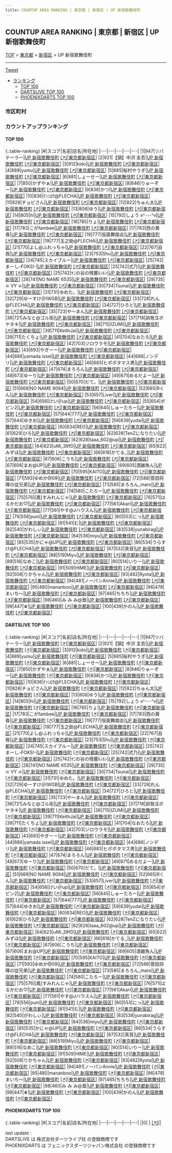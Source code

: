 ```yaml
---
title: COUNTUP AREA RANKING | 東京都 | 新宿区 | UP 新宿歌舞伎町
---
```

## COUNTUP AREA RANKING | 東京都 | 新宿区 | UP 新宿歌舞伎町

[TOP](/darts/rank/) > [東京都](/darts/rank/東京都/) > [新宿区](/darts/rank/東京都/新宿区/) > UP 新宿歌舞伎町

___

<a href="https://twitter.com/share?ref_src=twsrc%5Etfw" data-text="COUNTUP AREA RANKING | 東京都新宿区UP 新宿歌舞伎町" class="twitter-share-button" data-hashtags="DARTSLIVE,PHOENIXDARTS,darts,ダーツ" data-show-count="false">Tweet</a>

* [ランキング](#カウントアップランキング)
    * [TOP 100](#top-100)
    * [DARTSLIVE TOP 100](#dartslive-top-100)
    * [PHOENIXDARTS TOP 100](#phoenixdarts-top-100)

### 市区町村

<ul>

</ul>

### カウントアップランキング

#### TOP 100



{:.table-ranking}
|#|スコア|名前|店名|所在地|
|---|---|---|---|---|
|1|947|<span class="rank-name-dl">ツバテーラー</span>|<a href="/darts/rank/shops/7c4a592d51d6ca2df454cb89828a1cfe.html">UP 新宿歌舞伎町</a> <a href="https://search.dartslive.com/jp/shop/7c4a592d51d6ca2df454cb89828a1cfe">[↗]</a>|<a href="/darts/rank/東京都/新宿区">東京都新宿区</a>|
|2|921|<span class="rank-name-dl">【頷】中沢 圭吾</span>|<a href="/darts/rank/shops/7c4a592d51d6ca2df454cb89828a1cfe.html">UP 新宿歌舞伎町</a> <a href="https://search.dartslive.com/jp/shop/7c4a592d51d6ca2df454cb89828a1cfe">[↗]</a>|<a href="/darts/rank/東京都/新宿区">東京都新宿区</a>|
|3|912|<span class="rank-name-dl">kido</span>|<a href="/darts/rank/shops/7c4a592d51d6ca2df454cb89828a1cfe.html">UP 新宿歌舞伎町</a> <a href="https://search.dartslive.com/jp/shop/7c4a592d51d6ca2df454cb89828a1cfe">[↗]</a>|<a href="/darts/rank/東京都/新宿区">東京都新宿区</a>|
|4|889|<span class="rank-name-dl">yumu</span>|<a href="/darts/rank/shops/7c4a592d51d6ca2df454cb89828a1cfe.html">UP 新宿歌舞伎町</a> <a href="https://search.dartslive.com/jp/shop/7c4a592d51d6ca2df454cb89828a1cfe">[↗]</a>|<a href="/darts/rank/東京都/新宿区">東京都新宿区</a>|
|5|885|<span class="rank-name-dl">桜村やうぎ</span>|<a href="/darts/rank/shops/7c4a592d51d6ca2df454cb89828a1cfe.html">UP 新宿歌舞伎町</a> <a href="https://search.dartslive.com/jp/shop/7c4a592d51d6ca2df454cb89828a1cfe">[↗]</a>|<a href="/darts/rank/東京都/新宿区">東京都新宿区</a>|
|6|881|<span class="rank-name-dl">しょーせー</span>|<a href="/darts/rank/shops/7c4a592d51d6ca2df454cb89828a1cfe.html">UP 新宿歌舞伎町</a> <a href="https://search.dartslive.com/jp/shop/7c4a592d51d6ca2df454cb89828a1cfe">[↗]</a>|<a href="/darts/rank/東京都/新宿区">東京都新宿区</a>|
|7|850|<span class="rank-name-dl">かずやぁ</span>|<a href="/darts/rank/shops/7c4a592d51d6ca2df454cb89828a1cfe.html">UP 新宿歌舞伎町</a> <a href="https://search.dartslive.com/jp/shop/7c4a592d51d6ca2df454cb89828a1cfe">[↗]</a>|<a href="/darts/rank/東京都/新宿区">東京都新宿区</a>|
|8|846|<span class="rank-name-dl">りゅーぞー</span>|<a href="/darts/rank/shops/7c4a592d51d6ca2df454cb89828a1cfe.html">UP 新宿歌舞伎町</a> <a href="https://search.dartslive.com/jp/shop/7c4a592d51d6ca2df454cb89828a1cfe">[↗]</a>|<a href="/darts/rank/東京都/新宿区">東京都新宿区</a>|
|9|838|<span class="rank-name-dl">かつ</span>|<a href="/darts/rank/shops/7c4a592d51d6ca2df454cb89828a1cfe.html">UP 新宿歌舞伎町</a> <a href="https://search.dartslive.com/jp/shop/7c4a592d51d6ca2df454cb89828a1cfe">[↗]</a>|<a href="/darts/rank/東京都/新宿区">東京都新宿区</a>|
|10|836|<span class="rank-name-dl">ｹﾝｼﾛｳ@FLECHA</span>|<a href="/darts/rank/shops/7c4a592d51d6ca2df454cb89828a1cfe.html">UP 新宿歌舞伎町</a> <a href="https://search.dartslive.com/jp/shop/7c4a592d51d6ca2df454cb89828a1cfe">[↗]</a>|<a href="/darts/rank/東京都/新宿区">東京都新宿区</a>|
|11|828|<span class="rank-name-dl">チョビさん</span>|<a href="/darts/rank/shops/7c4a592d51d6ca2df454cb89828a1cfe.html">UP 新宿歌舞伎町</a> <a href="https://search.dartslive.com/jp/shop/7c4a592d51d6ca2df454cb89828a1cfe">[↗]</a>|<a href="/darts/rank/東京都/新宿区">東京都新宿区</a>|
|12|822|<span class="rank-name-dl">ちゅん太</span>|<a href="/darts/rank/shops/7c4a592d51d6ca2df454cb89828a1cfe.html">UP 新宿歌舞伎町</a> <a href="https://search.dartslive.com/jp/shop/7c4a592d51d6ca2df454cb89828a1cfe">[↗]</a>|<a href="/darts/rank/東京都/新宿区">東京都新宿区</a>|
|13|806|<span class="rank-name-dl">ゆう</span>|<a href="/darts/rank/shops/7c4a592d51d6ca2df454cb89828a1cfe.html">UP 新宿歌舞伎町</a> <a href="https://search.dartslive.com/jp/shop/7c4a592d51d6ca2df454cb89828a1cfe">[↗]</a>|<a href="/darts/rank/東京都/新宿区">東京都新宿区</a>|
|14|805|<span class="rank-name-dl">hi</span>|<a href="/darts/rank/shops/7c4a592d51d6ca2df454cb89828a1cfe.html">UP 新宿歌舞伎町</a> <a href="https://search.dartslive.com/jp/shop/7c4a592d51d6ca2df454cb89828a1cfe">[↗]</a>|<a href="/darts/rank/東京都/新宿区">東京都新宿区</a>|
|15|792|<span class="rank-name-dl">しょう ฅ^･-･^ฅ</span>|<a href="/darts/rank/shops/7c4a592d51d6ca2df454cb89828a1cfe.html">UP 新宿歌舞伎町</a> <a href="https://search.dartslive.com/jp/shop/7c4a592d51d6ca2df454cb89828a1cfe">[↗]</a>|<a href="/darts/rank/東京都/新宿区">東京都新宿区</a>|
|16|785|<span class="rank-name-dl">りょ</span>|<a href="/darts/rank/shops/7c4a592d51d6ca2df454cb89828a1cfe.html">UP 新宿歌舞伎町</a> <a href="https://search.dartslive.com/jp/shop/7c4a592d51d6ca2df454cb89828a1cfe">[↗]</a>|<a href="/darts/rank/東京都/新宿区">東京都新宿区</a>|
|17|783|<span class="rank-name-dl">こがfambee</span>|<a href="/darts/rank/shops/7c4a592d51d6ca2df454cb89828a1cfe.html">UP 新宿歌舞伎町</a> <a href="https://search.dartslive.com/jp/shop/7c4a592d51d6ca2df454cb89828a1cfe">[↗]</a>|<a href="/darts/rank/東京都/新宿区">東京都新宿区</a>|
|17|783|<span class="rank-name-dl">西の黄昏</span>|<a href="/darts/rank/shops/7c4a592d51d6ca2df454cb89828a1cfe.html">UP 新宿歌舞伎町</a> <a href="https://search.dartslive.com/jp/shop/7c4a592d51d6ca2df454cb89828a1cfe">[↗]</a>|<a href="/darts/rank/東京都/新宿区">東京都新宿区</a>|
|19|777|<span class="rank-name-dl">仮面舞踏会</span>|<a href="/darts/rank/shops/7c4a592d51d6ca2df454cb89828a1cfe.html">UP 新宿歌舞伎町</a> <a href="https://search.dartslive.com/jp/shop/7c4a592d51d6ca2df454cb89828a1cfe">[↗]</a>|<a href="/darts/rank/東京都/新宿区">東京都新宿区</a>|
|19|777|<span class="rank-name-dl">玉之助@FLECHA</span>|<a href="/darts/rank/shops/7c4a592d51d6ca2df454cb89828a1cfe.html">UP 新宿歌舞伎町</a> <a href="https://search.dartslive.com/jp/shop/7c4a592d51d6ca2df454cb89828a1cfe">[↗]</a>|<a href="/darts/rank/東京都/新宿区">東京都新宿区</a>|
|21|770|<span class="rank-name-dl">よし@ふれっちゃ</span>|<a href="/darts/rank/shops/7c4a592d51d6ca2df454cb89828a1cfe.html">UP 新宿歌舞伎町</a> <a href="https://search.dartslive.com/jp/shop/7c4a592d51d6ca2df454cb89828a1cfe">[↗]</a>|<a href="/darts/rank/東京都/新宿区">東京都新宿区</a>|
|22|767|<span class="rank-name-dl">自我</span>|<a href="/darts/rank/shops/7c4a592d51d6ca2df454cb89828a1cfe.html">UP 新宿歌舞伎町</a> <a href="https://search.dartslive.com/jp/shop/7c4a592d51d6ca2df454cb89828a1cfe">[↗]</a>|<a href="/darts/rank/東京都/新宿区">東京都新宿区</a>|
|23|753|<span class="rank-name-dl">Shu</span>|<a href="/darts/rank/shops/7c4a592d51d6ca2df454cb89828a1cfe.html">UP 新宿歌舞伎町</a> <a href="https://search.dartslive.com/jp/shop/7c4a592d51d6ca2df454cb89828a1cfe">[↗]</a>|<a href="/darts/rank/東京都/新宿区">東京都新宿区</a>|
|24|745|<span class="rank-name-dl">スカイブルー</span>|<a href="/darts/rank/shops/7c4a592d51d6ca2df454cb89828a1cfe.html">UP 新宿歌舞伎町</a> <a href="https://search.dartslive.com/jp/shop/7c4a592d51d6ca2df454cb89828a1cfe">[↗]</a>|<a href="/darts/rank/東京都/新宿区">東京都新宿区</a>|
|25|742|<span class="rank-name-dl">まーし-FOKS!-</span>|<a href="/darts/rank/shops/7c4a592d51d6ca2df454cb89828a1cfe.html">UP 新宿歌舞伎町</a> <a href="https://search.dartslive.com/jp/shop/7c4a592d51d6ca2df454cb89828a1cfe">[↗]</a>|<a href="/darts/rank/東京都/新宿区">東京都新宿区</a>|
|25|742|<span class="rank-name-dl">式乃</span>|<a href="/darts/rank/shops/7c4a592d51d6ca2df454cb89828a1cfe.html">UP 新宿歌舞伎町</a> <a href="https://search.dartslive.com/jp/shop/7c4a592d51d6ca2df454cb89828a1cfe">[↗]</a>|<a href="/darts/rank/東京都/新宿区">東京都新宿区</a>|
|25|742|<span class="rank-name-dl">ﾔﾆの谷の残響ﾙﾝﾙﾝ</span>|<a href="/darts/rank/shops/7c4a592d51d6ca2df454cb89828a1cfe.html">UP 新宿歌舞伎町</a> <a href="https://search.dartslive.com/jp/shop/7c4a592d51d6ca2df454cb89828a1cfe">[↗]</a>|<a href="/darts/rank/東京都/新宿区">東京都新宿区</a>|
|28|741|<span class="rank-name-dl">NO NAME 6535</span>|<a href="/darts/rank/shops/7c4a592d51d6ca2df454cb89828a1cfe.html">UP 新宿歌舞伎町</a> <a href="https://search.dartslive.com/jp/shop/7c4a592d51d6ca2df454cb89828a1cfe">[↗]</a>|<a href="/darts/rank/東京都/新宿区">東京都新宿区</a>|
|29|735|<span class="rank-name-dl">☠ VY ☠</span>|<a href="/darts/rank/shops/7c4a592d51d6ca2df454cb89828a1cfe.html">UP 新宿歌舞伎町</a> <a href="https://search.dartslive.com/jp/shop/7c4a592d51d6ca2df454cb89828a1cfe">[↗]</a>|<a href="/darts/rank/東京都/新宿区">東京都新宿区</a>|
|30|734|<span class="rank-name-dl">Tsunai</span>|<a href="/darts/rank/shops/7c4a592d51d6ca2df454cb89828a1cfe.html">UP 新宿歌舞伎町</a> <a href="https://search.dartslive.com/jp/shop/7c4a592d51d6ca2df454cb89828a1cfe">[↗]</a>|<a href="/darts/rank/東京都/新宿区">東京都新宿区</a>|
|31|731|<span class="rank-name-dl">ゆめた。</span>|<a href="/darts/rank/shops/7c4a592d51d6ca2df454cb89828a1cfe.html">UP 新宿歌舞伎町</a> <a href="https://search.dartslive.com/jp/shop/7c4a592d51d6ca2df454cb89828a1cfe">[↗]</a>|<a href="/darts/rank/東京都/新宿区">東京都新宿区</a>|
|32|729|<span class="rank-name-dl">ゆーすけ＠IWGB</span>|<a href="/darts/rank/shops/7c4a592d51d6ca2df454cb89828a1cfe.html">UP 新宿歌舞伎町</a> <a href="https://search.dartslive.com/jp/shop/7c4a592d51d6ca2df454cb89828a1cfe">[↗]</a>|<a href="/darts/rank/東京都/新宿区">東京都新宿区</a>|
|33|728|<span class="rank-name-dl">れん@FLECHA</span>|<a href="/darts/rank/shops/7c4a592d51d6ca2df454cb89828a1cfe.html">UP 新宿歌舞伎町</a> <a href="https://search.dartslive.com/jp/shop/7c4a592d51d6ca2df454cb89828a1cfe">[↗]</a>|<a href="/darts/rank/東京都/新宿区">東京都新宿区</a>|
|34|727|<span class="rank-name-dl">ひろと</span>|<a href="/darts/rank/shops/7c4a592d51d6ca2df454cb89828a1cfe.html">UP 新宿歌舞伎町</a> <a href="https://search.dartslive.com/jp/shop/7c4a592d51d6ca2df454cb89828a1cfe">[↗]</a>|<a href="/darts/rank/東京都/新宿区">東京都新宿区</a>|
|35|723|<span class="rank-name-dl">や～まん</span>|<a href="/darts/rank/shops/7c4a592d51d6ca2df454cb89828a1cfe.html">UP 新宿歌舞伎町</a> <a href="https://search.dartslive.com/jp/shop/7c4a592d51d6ca2df454cb89828a1cfe">[↗]</a>|<a href="/darts/rank/東京都/新宿区">東京都新宿区</a>|
|36|721|<span class="rank-name-dl">みなと@ゴル街</span>|<a href="/darts/rank/shops/7c4a592d51d6ca2df454cb89828a1cfe.html">UP 新宿歌舞伎町</a> <a href="https://search.dartslive.com/jp/shop/7c4a592d51d6ca2df454cb89828a1cfe">[↗]</a>|<a href="/darts/rank/東京都/新宿区">東京都新宿区</a>|
|37|718|<span class="rank-name-dl">誤発注ボヤネキ</span>|<a href="/darts/rank/shops/7c4a592d51d6ca2df454cb89828a1cfe.html">UP 新宿歌舞伎町</a> <a href="https://search.dartslive.com/jp/shop/7c4a592d51d6ca2df454cb89828a1cfe">[↗]</a>|<a href="/darts/rank/東京都/新宿区">東京都新宿区</a>|
|38|715|<span class="rank-name-dl">IZUMI</span>|<a href="/darts/rank/shops/7c4a592d51d6ca2df454cb89828a1cfe.html">UP 新宿歌舞伎町</a> <a href="https://search.dartslive.com/jp/shop/7c4a592d51d6ca2df454cb89828a1cfe">[↗]</a>|<a href="/darts/rank/東京都/新宿区">東京都新宿区</a>|
|39|711|<span class="rank-name-dl">KeithJai</span>|<a href="/darts/rank/shops/7c4a592d51d6ca2df454cb89828a1cfe.html">UP 新宿歌舞伎町</a> <a href="https://search.dartslive.com/jp/shop/7c4a592d51d6ca2df454cb89828a1cfe">[↗]</a>|<a href="/darts/rank/東京都/新宿区">東京都新宿区</a>|
|39|711|<span class="rank-name-dl">たくちょ</span>|<a href="/darts/rank/shops/7c4a592d51d6ca2df454cb89828a1cfe.html">UP 新宿歌舞伎町</a> <a href="https://search.dartslive.com/jp/shop/7c4a592d51d6ca2df454cb89828a1cfe">[↗]</a>|<a href="/darts/rank/東京都/新宿区">東京都新宿区</a>|
|41|704|<span class="rank-name-dl">なおたろ</span>|<a href="/darts/rank/shops/7c4a592d51d6ca2df454cb89828a1cfe.html">UP 新宿歌舞伎町</a> <a href="https://search.dartslive.com/jp/shop/7c4a592d51d6ca2df454cb89828a1cfe">[↗]</a>|<a href="/darts/rank/東京都/新宿区">東京都新宿区</a>|
|42|703|<span class="rank-name-dl">ジロウラモ</span>|<a href="/darts/rank/shops/7c4a592d51d6ca2df454cb89828a1cfe.html">UP 新宿歌舞伎町</a> <a href="https://search.dartslive.com/jp/shop/7c4a592d51d6ca2df454cb89828a1cfe">[↗]</a>|<a href="/darts/rank/東京都/新宿区">東京都新宿区</a>|
|43|693|<span class="rank-name-dl">やぎーー</span>|<a href="/darts/rank/shops/7c4a592d51d6ca2df454cb89828a1cfe.html">UP 新宿歌舞伎町</a> <a href="https://search.dartslive.com/jp/shop/7c4a592d51d6ca2df454cb89828a1cfe">[↗]</a>|<a href="/darts/rank/東京都/新宿区">東京都新宿区</a>|
|44|686|<span class="rank-name-dl">yamada issei</span>|<a href="/darts/rank/shops/7c4a592d51d6ca2df454cb89828a1cfe.html">UP 新宿歌舞伎町</a> <a href="https://search.dartslive.com/jp/shop/7c4a592d51d6ca2df454cb89828a1cfe">[↗]</a>|<a href="/darts/rank/東京都/新宿区">東京都新宿区</a>|
|44|686|<span class="rank-name-dl">ノンデリ</span>|<a href="/darts/rank/shops/7c4a592d51d6ca2df454cb89828a1cfe.html">UP 新宿歌舞伎町</a> <a href="https://search.dartslive.com/jp/shop/7c4a592d51d6ca2df454cb89828a1cfe">[↗]</a>|<a href="/darts/rank/東京都/新宿区">東京都新宿区</a>|
|46|683|<span class="rank-name-dl">ヒポポタマス男</span>|<a href="/darts/rank/shops/7c4a592d51d6ca2df454cb89828a1cfe.html">UP 新宿歌舞伎町</a> <a href="https://search.dartslive.com/jp/shop/7c4a592d51d6ca2df454cb89828a1cfe">[↗]</a>|<a href="/darts/rank/東京都/新宿区">東京都新宿区</a>|
|47|674|<span class="rank-name-dl">まろろん</span>|<a href="/darts/rank/shops/7c4a592d51d6ca2df454cb89828a1cfe.html">UP 新宿歌舞伎町</a> <a href="https://search.dartslive.com/jp/shop/7c4a592d51d6ca2df454cb89828a1cfe">[↗]</a>|<a href="/darts/rank/東京都/新宿区">東京都新宿区</a>|
|48|673|<span class="rank-name-dl">ゆーり</span>|<a href="/darts/rank/shops/7c4a592d51d6ca2df454cb89828a1cfe.html">UP 新宿歌舞伎町</a> <a href="https://search.dartslive.com/jp/shop/7c4a592d51d6ca2df454cb89828a1cfe">[↗]</a>|<a href="/darts/rank/東京都/新宿区">東京都新宿区</a>|
|49|671|<span class="rank-name-dl">めるだよー</span>|<a href="/darts/rank/shops/7c4a592d51d6ca2df454cb89828a1cfe.html">UP 新宿歌舞伎町</a> <a href="https://search.dartslive.com/jp/shop/7c4a592d51d6ca2df454cb89828a1cfe">[↗]</a>|<a href="/darts/rank/東京都/新宿区">東京都新宿区</a>|
|50|670|<span class="rank-name-dl">だて。</span>|<a href="/darts/rank/shops/7c4a592d51d6ca2df454cb89828a1cfe.html">UP 新宿歌舞伎町</a> <a href="https://search.dartslive.com/jp/shop/7c4a592d51d6ca2df454cb89828a1cfe">[↗]</a>|<a href="/darts/rank/東京都/新宿区">東京都新宿区</a>|
|51|669|<span class="rank-name-dl">NO NAME 9094</span>|<a href="/darts/rank/shops/7c4a592d51d6ca2df454cb89828a1cfe.html">UP 新宿歌舞伎町</a> <a href="https://search.dartslive.com/jp/shop/7c4a592d51d6ca2df454cb89828a1cfe">[↗]</a>|<a href="/darts/rank/東京都/新宿区">東京都新宿区</a>|
|52|665|<span class="rank-name-dl">Rくん</span>|<a href="/darts/rank/shops/7c4a592d51d6ca2df454cb89828a1cfe.html">UP 新宿歌舞伎町</a> <a href="https://search.dartslive.com/jp/shop/7c4a592d51d6ca2df454cb89828a1cfe">[↗]</a>|<a href="/darts/rank/東京都/新宿区">東京都新宿区</a>|
|53|657|<span class="rank-name-dl">Liver</span>|<a href="/darts/rank/shops/7c4a592d51d6ca2df454cb89828a1cfe.html">UP 新宿歌舞伎町</a> <a href="https://search.dartslive.com/jp/shop/7c4a592d51d6ca2df454cb89828a1cfe">[↗]</a>|<a href="/darts/rank/東京都/新宿区">東京都新宿区</a>|
|54|656|<span class="rank-name-dl">けい＠up</span>|<a href="/darts/rank/shops/7c4a592d51d6ca2df454cb89828a1cfe.html">UP 新宿歌舞伎町</a> <a href="https://search.dartslive.com/jp/shop/7c4a592d51d6ca2df454cb89828a1cfe">[↗]</a>|<a href="/darts/rank/東京都/新宿区">東京都新宿区</a>|
|55|654|<span class="rank-name-dl">ボビン2</span>|<a href="/darts/rank/shops/7c4a592d51d6ca2df454cb89828a1cfe.html">UP 新宿歌舞伎町</a> <a href="https://search.dartslive.com/jp/shop/7c4a592d51d6ca2df454cb89828a1cfe">[↗]</a>|<a href="/darts/rank/東京都/新宿区">東京都新宿区</a>|
|56|645|<span class="rank-name-dl">しゅーたろー</span>|<a href="/darts/rank/shops/7c4a592d51d6ca2df454cb89828a1cfe.html">UP 新宿歌舞伎町</a> <a href="https://search.dartslive.com/jp/shop/7c4a592d51d6ca2df454cb89828a1cfe">[↗]</a>|<a href="/darts/rank/東京都/新宿区">東京都新宿区</a>|
|57|644|<span class="rank-name-dl">777</span>|<a href="/darts/rank/shops/7c4a592d51d6ca2df454cb89828a1cfe.html">UP 新宿歌舞伎町</a> <a href="https://search.dartslive.com/jp/shop/7c4a592d51d6ca2df454cb89828a1cfe">[↗]</a>|<a href="/darts/rank/東京都/新宿区">東京都新宿区</a>|
|57|644|<span class="rank-name-dl">ゆきお</span>|<a href="/darts/rank/shops/7c4a592d51d6ca2df454cb89828a1cfe.html">UP 新宿歌舞伎町</a> <a href="https://search.dartslive.com/jp/shop/7c4a592d51d6ca2df454cb89828a1cfe">[↗]</a>|<a href="/darts/rank/東京都/新宿区">東京都新宿区</a>|
|59|639|<span class="rank-name-dl">yudai</span>|<a href="/darts/rank/shops/7c4a592d51d6ca2df454cb89828a1cfe.html">UP 新宿歌舞伎町</a> <a href="https://search.dartslive.com/jp/shop/7c4a592d51d6ca2df454cb89828a1cfe">[↗]</a>|<a href="/darts/rank/東京都/新宿区">東京都新宿区</a>|
|60|634|<span class="rank-name-dl">REO</span>|<a href="/darts/rank/shops/7c4a592d51d6ca2df454cb89828a1cfe.html">UP 新宿歌舞伎町</a> <a href="https://search.dartslive.com/jp/shop/7c4a592d51d6ca2df454cb89828a1cfe">[↗]</a>|<a href="/darts/rank/東京都/新宿区">東京都新宿区</a>|
|61|629|<span class="rank-name-dl">ひろ</span>|<a href="/darts/rank/shops/7c4a592d51d6ca2df454cb89828a1cfe.html">UP 新宿歌舞伎町</a> <a href="https://search.dartslive.com/jp/shop/7c4a592d51d6ca2df454cb89828a1cfe">[↗]</a>|<a href="/darts/rank/東京都/新宿区">東京都新宿区</a>|
|62|628|<span class="rank-name-dl">TenZになりたい</span>|<a href="/darts/rank/shops/7c4a592d51d6ca2df454cb89828a1cfe.html">UP 新宿歌舞伎町</a> <a href="https://search.dartslive.com/jp/shop/7c4a592d51d6ca2df454cb89828a1cfe">[↗]</a>|<a href="/darts/rank/東京都/新宿区">東京都新宿区</a>|
|62|628|<span class="rank-name-dl">taaa_602@up</span>|<a href="/darts/rank/shops/7c4a592d51d6ca2df454cb89828a1cfe.html">UP 新宿歌舞伎町</a> <a href="https://search.dartslive.com/jp/shop/7c4a592d51d6ca2df454cb89828a1cfe">[↗]</a>|<a href="/darts/rank/東京都/新宿区">東京都新宿区</a>|
|64|623|<span class="rank-name-dl">uMi_39fD</span>|<a href="/darts/rank/shops/7c4a592d51d6ca2df454cb89828a1cfe.html">UP 新宿歌舞伎町</a> <a href="https://search.dartslive.com/jp/shop/7c4a592d51d6ca2df454cb89828a1cfe">[↗]</a>|<a href="/darts/rank/東京都/新宿区">東京都新宿区</a>|
|65|622|<span class="rank-name-dl">みずほ</span>|<a href="/darts/rank/shops/7c4a592d51d6ca2df454cb89828a1cfe.html">UP 新宿歌舞伎町</a> <a href="https://search.dartslive.com/jp/shop/7c4a592d51d6ca2df454cb89828a1cfe">[↗]</a>|<a href="/darts/rank/東京都/新宿区">東京都新宿区</a>|
|66|618|<span class="rank-name-dl">かてる,,</span>|<a href="/darts/rank/shops/7c4a592d51d6ca2df454cb89828a1cfe.html">UP 新宿歌舞伎町</a> <a href="https://search.dartslive.com/jp/shop/7c4a592d51d6ca2df454cb89828a1cfe">[↗]</a>|<a href="/darts/rank/東京都/新宿区">東京都新宿区</a>|
|67|606|<span class="rank-name-dl">こうち</span>|<a href="/darts/rank/shops/7c4a592d51d6ca2df454cb89828a1cfe.html">UP 新宿歌舞伎町</a> <a href="https://search.dartslive.com/jp/shop/7c4a592d51d6ca2df454cb89828a1cfe">[↗]</a>|<a href="/darts/rank/東京都/新宿区">東京都新宿区</a>|
|67|606|<span class="rank-name-dl">まお@UP</span>|<a href="/darts/rank/shops/7c4a592d51d6ca2df454cb89828a1cfe.html">UP 新宿歌舞伎町</a> <a href="https://search.dartslive.com/jp/shop/7c4a592d51d6ca2df454cb89828a1cfe">[↗]</a>|<a href="/darts/rank/東京都/新宿区">東京都新宿区</a>|
|69|605|<span class="rank-name-dl">酒雑魚ん</span>|<a href="/darts/rank/shops/7c4a592d51d6ca2df454cb89828a1cfe.html">UP 新宿歌舞伎町</a> <a href="https://search.dartslive.com/jp/shop/7c4a592d51d6ca2df454cb89828a1cfe">[↗]</a>|<a href="/darts/rank/東京都/新宿区">東京都新宿区</a>|
|70|595|<span class="rank-name-dl">KAITO</span>|<a href="/darts/rank/shops/7c4a592d51d6ca2df454cb89828a1cfe.html">UP 新宿歌舞伎町</a> <a href="https://search.dartslive.com/jp/shop/7c4a592d51d6ca2df454cb89828a1cfe">[↗]</a>|<a href="/darts/rank/東京都/新宿区">東京都新宿区</a>|
|71|593|<span class="rank-name-dl">ゆめか@09</span>|<a href="/darts/rank/shops/7c4a592d51d6ca2df454cb89828a1cfe.html">UP 新宿歌舞伎町</a> <a href="https://search.dartslive.com/jp/shop/7c4a592d51d6ca2df454cb89828a1cfe">[↗]</a>|<a href="/darts/rank/東京都/新宿区">東京都新宿区</a>|
|72|588|<span class="rank-name-dl">菅田将暉の従兄弟</span>|<a href="/darts/rank/shops/7c4a592d51d6ca2df454cb89828a1cfe.html">UP 新宿歌舞伎町</a> <a href="https://search.dartslive.com/jp/shop/7c4a592d51d6ca2df454cb89828a1cfe">[↗]</a>|<a href="/darts/rank/東京都/新宿区">東京都新宿区</a>|
|73|585|<span class="rank-name-dl">まろろん_maro</span>|<a href="/darts/rank/shops/7c4a592d51d6ca2df454cb89828a1cfe.html">UP 新宿歌舞伎町</a> <a href="https://search.dartslive.com/jp/shop/7c4a592d51d6ca2df454cb89828a1cfe">[↗]</a>|<a href="/darts/rank/東京都/新宿区">東京都新宿区</a>|
|74|580|<span class="rank-name-dl">こたろー</span>|<a href="/darts/rank/shops/7c4a592d51d6ca2df454cb89828a1cfe.html">UP 新宿歌舞伎町</a> <a href="https://search.dartslive.com/jp/shop/7c4a592d51d6ca2df454cb89828a1cfe">[↗]</a>|<a href="/darts/rank/東京都/新宿区">東京都新宿区</a>|
|75|576|<span class="rank-name-dl">[鳳]すみれんじゃ</span>|<a href="/darts/rank/shops/7c4a592d51d6ca2df454cb89828a1cfe.html">UP 新宿歌舞伎町</a> <a href="https://search.dartslive.com/jp/shop/7c4a592d51d6ca2df454cb89828a1cfe">[↗]</a>|<a href="/darts/rank/東京都/新宿区">東京都新宿区</a>|
|76|571|<span class="rank-name-dl">はるかだお♡</span>|<a href="/darts/rank/shops/7c4a592d51d6ca2df454cb89828a1cfe.html">UP 新宿歌舞伎町</a> <a href="https://search.dartslive.com/jp/shop/7c4a592d51d6ca2df454cb89828a1cfe">[↗]</a>|<a href="/darts/rank/東京都/新宿区">東京都新宿区</a>|
|77|561|<span class="rank-name-dl">Akari</span>|<a href="/darts/rank/shops/7c4a592d51d6ca2df454cb89828a1cfe.html">UP 新宿歌舞伎町</a> <a href="https://search.dartslive.com/jp/shop/7c4a592d51d6ca2df454cb89828a1cfe">[↗]</a>|<a href="/darts/rank/東京都/新宿区">東京都新宿区</a>|
|77|561|<span class="rank-name-dl">やす@Jハウスん</span>|<a href="/darts/rank/shops/7c4a592d51d6ca2df454cb89828a1cfe.html">UP 新宿歌舞伎町</a> <a href="https://search.dartslive.com/jp/shop/7c4a592d51d6ca2df454cb89828a1cfe">[↗]</a>|<a href="/darts/rank/東京都/新宿区">東京都新宿区</a>|
|79|556|<span class="rank-name-dl">puni</span>|<a href="/darts/rank/shops/7c4a592d51d6ca2df454cb89828a1cfe.html">UP 新宿歌舞伎町</a> <a href="https://search.dartslive.com/jp/shop/7c4a592d51d6ca2df454cb89828a1cfe">[↗]</a>|<a href="/darts/rank/東京都/新宿区">東京都新宿区</a>|
|80|553|<span class="rank-name-dl">にっ</span>|<a href="/darts/rank/shops/7c4a592d51d6ca2df454cb89828a1cfe.html">UP 新宿歌舞伎町</a> <a href="https://search.dartslive.com/jp/shop/7c4a592d51d6ca2df454cb89828a1cfe">[↗]</a>|<a href="/darts/rank/東京都/新宿区">東京都新宿区</a>|
|81|541|<span class="rank-name-dl">む</span>|<a href="/darts/rank/shops/7c4a592d51d6ca2df454cb89828a1cfe.html">UP 新宿歌舞伎町</a> <a href="https://search.dartslive.com/jp/shop/7c4a592d51d6ca2df454cb89828a1cfe">[↗]</a>|<a href="/darts/rank/東京都/新宿区">東京都新宿区</a>|
|82|540|<span class="rank-name-dl">がわしぃ</span>|<a href="/darts/rank/shops/7c4a592d51d6ca2df454cb89828a1cfe.html">UP 新宿歌舞伎町</a> <a href="https://search.dartslive.com/jp/shop/7c4a592d51d6ca2df454cb89828a1cfe">[↗]</a>|<a href="/darts/rank/東京都/新宿区">東京都新宿区</a>|
|83|538|<span class="rank-name-dl">yunabirag</span>|<a href="/darts/rank/shops/7c4a592d51d6ca2df454cb89828a1cfe.html">UP 新宿歌舞伎町</a> <a href="https://search.dartslive.com/jp/shop/7c4a592d51d6ca2df454cb89828a1cfe">[↗]</a>|<a href="/darts/rank/東京都/新宿区">東京都新宿区</a>|
|84|536|<span class="rank-name-dl">miyu</span>|<a href="/darts/rank/shops/7c4a592d51d6ca2df454cb89828a1cfe.html">UP 新宿歌舞伎町</a> <a href="https://search.dartslive.com/jp/shop/7c4a592d51d6ca2df454cb89828a1cfe">[↗]</a>|<a href="/darts/rank/東京都/新宿区">東京都新宿区</a>|
|85|535|<span class="rank-name-dl">かにゃ@UP</span>|<a href="/darts/rank/shops/7c4a592d51d6ca2df454cb89828a1cfe.html">UP 新宿歌舞伎町</a> <a href="https://search.dartslive.com/jp/shop/7c4a592d51d6ca2df454cb89828a1cfe">[↗]</a>|<a href="/darts/rank/東京都/新宿区">東京都新宿区</a>|
|86|534|<span class="rank-name-dl">うらすけ@FLECHA</span>|<a href="/darts/rank/shops/7c4a592d51d6ca2df454cb89828a1cfe.html">UP 新宿歌舞伎町</a> <a href="https://search.dartslive.com/jp/shop/7c4a592d51d6ca2df454cb89828a1cfe">[↗]</a>|<a href="/darts/rank/東京都/新宿区">東京都新宿区</a>|
|87|532|<span class="rank-name-dl">真音</span>|<a href="/darts/rank/shops/7c4a592d51d6ca2df454cb89828a1cfe.html">UP 新宿歌舞伎町</a> <a href="https://search.dartslive.com/jp/shop/7c4a592d51d6ca2df454cb89828a1cfe">[↗]</a>|<a href="/darts/rank/東京都/新宿区">東京都新宿区</a>|
|88|519|<span class="rank-name-dl">Miyu</span>|<a href="/darts/rank/shops/7c4a592d51d6ca2df454cb89828a1cfe.html">UP 新宿歌舞伎町</a> <a href="https://search.dartslive.com/jp/shop/7c4a592d51d6ca2df454cb89828a1cfe">[↗]</a>|<a href="/darts/rank/東京都/新宿区">東京都新宿区</a>|
|89|516|<span class="rank-name-dl">なめこ</span>|<a href="/darts/rank/shops/7c4a592d51d6ca2df454cb89828a1cfe.html">UP 新宿歌舞伎町</a> <a href="https://search.dartslive.com/jp/shop/7c4a592d51d6ca2df454cb89828a1cfe">[↗]</a>|<a href="/darts/rank/東京都/新宿区">東京都新宿区</a>|
|90|514|<span class="rank-name-dl">いりー</span>|<a href="/darts/rank/shops/7c4a592d51d6ca2df454cb89828a1cfe.html">UP 新宿歌舞伎町</a> <a href="https://search.dartslive.com/jp/shop/7c4a592d51d6ca2df454cb89828a1cfe">[↗]</a>|<a href="/darts/rank/東京都/新宿区">東京都新宿区</a>|
|91|509|<span class="rank-name-dl">HIME</span>|<a href="/darts/rank/shops/7c4a592d51d6ca2df454cb89828a1cfe.html">UP 新宿歌舞伎町</a> <a href="https://search.dartslive.com/jp/shop/7c4a592d51d6ca2df454cb89828a1cfe">[↗]</a>|<a href="/darts/rank/東京都/新宿区">東京都新宿区</a>|
|92|508|<span class="rank-name-dl">りかちゃん</span>|<a href="/darts/rank/shops/7c4a592d51d6ca2df454cb89828a1cfe.html">UP 新宿歌舞伎町</a> <a href="https://search.dartslive.com/jp/shop/7c4a592d51d6ca2df454cb89828a1cfe">[↗]</a>|<a href="/darts/rank/東京都/新宿区">東京都新宿区</a>|
|93|482|<span class="rank-name-dl">Ryota</span>|<a href="/darts/rank/shops/7c4a592d51d6ca2df454cb89828a1cfe.html">UP 新宿歌舞伎町</a> <a href="https://search.dartslive.com/jp/shop/7c4a592d51d6ca2df454cb89828a1cfe">[↗]</a>|<a href="/darts/rank/東京都/新宿区">東京都新宿区</a>|
|94|481|<span class="rank-name-dl">ノーパンAnnie</span>|<a href="/darts/rank/shops/7c4a592d51d6ca2df454cb89828a1cfe.html">UP 新宿歌舞伎町</a> <a href="https://search.dartslive.com/jp/shop/7c4a592d51d6ca2df454cb89828a1cfe">[↗]</a>|<a href="/darts/rank/東京都/新宿区">東京都新宿区</a>|
|95|480|<span class="rank-name-dl">mananboo</span>|<a href="/darts/rank/shops/7c4a592d51d6ca2df454cb89828a1cfe.html">UP 新宿歌舞伎町</a> <a href="https://search.dartslive.com/jp/shop/7c4a592d51d6ca2df454cb89828a1cfe">[↗]</a>|<a href="/darts/rank/東京都/新宿区">東京都新宿区</a>|
|96|478|<span class="rank-name-dl">まいち〜</span>|<a href="/darts/rank/shops/7c4a592d51d6ca2df454cb89828a1cfe.html">UP 新宿歌舞伎町</a> <a href="https://search.dartslive.com/jp/shop/7c4a592d51d6ca2df454cb89828a1cfe">[↗]</a>|<a href="/darts/rank/東京都/新宿区">東京都新宿区</a>|
|97|465|<span class="rank-name-dl">ちちち</span>|<a href="/darts/rank/shops/7c4a592d51d6ca2df454cb89828a1cfe.html">UP 新宿歌舞伎町</a> <a href="https://search.dartslive.com/jp/shop/7c4a592d51d6ca2df454cb89828a1cfe">[↗]</a>|<a href="/darts/rank/東京都/新宿区">東京都新宿区</a>|
|98|460|<span class="rank-name-dl">み み み@梟</span>|<a href="/darts/rank/shops/7c4a592d51d6ca2df454cb89828a1cfe.html">UP 新宿歌舞伎町</a> <a href="https://search.dartslive.com/jp/shop/7c4a592d51d6ca2df454cb89828a1cfe">[↗]</a>|<a href="/darts/rank/東京都/新宿区">東京都新宿区</a>|
|99|447|<span class="rank-name-dl">♛</span>|<a href="/darts/rank/shops/7c4a592d51d6ca2df454cb89828a1cfe.html">UP 新宿歌舞伎町</a> <a href="https://search.dartslive.com/jp/shop/7c4a592d51d6ca2df454cb89828a1cfe">[↗]</a>|<a href="/darts/rank/東京都/新宿区">東京都新宿区</a>|
|100|439|<span class="rank-name-dl">かのん</span>|<a href="/darts/rank/shops/7c4a592d51d6ca2df454cb89828a1cfe.html">UP 新宿歌舞伎町</a> <a href="https://search.dartslive.com/jp/shop/7c4a592d51d6ca2df454cb89828a1cfe">[↗]</a>|<a href="/darts/rank/東京都/新宿区">東京都新宿区</a>|


#### DARTSLIVE TOP 100



{:.table-ranking}
|#|スコア|名前|店名|所在地|
|---|---|---|---|---|
|1|947|<span class="rank-name-dl">ツバテーラー</span>|<a href="/darts/rank/shops/7c4a592d51d6ca2df454cb89828a1cfe.html">UP 新宿歌舞伎町</a> <a href="https://search.dartslive.com/jp/shop/7c4a592d51d6ca2df454cb89828a1cfe">[↗]</a>|<a href="/darts/rank/東京都/新宿区">東京都新宿区</a>|
|2|921|<span class="rank-name-dl">【頷】中沢 圭吾</span>|<a href="/darts/rank/shops/7c4a592d51d6ca2df454cb89828a1cfe.html">UP 新宿歌舞伎町</a> <a href="https://search.dartslive.com/jp/shop/7c4a592d51d6ca2df454cb89828a1cfe">[↗]</a>|<a href="/darts/rank/東京都/新宿区">東京都新宿区</a>|
|3|912|<span class="rank-name-dl">kido</span>|<a href="/darts/rank/shops/7c4a592d51d6ca2df454cb89828a1cfe.html">UP 新宿歌舞伎町</a> <a href="https://search.dartslive.com/jp/shop/7c4a592d51d6ca2df454cb89828a1cfe">[↗]</a>|<a href="/darts/rank/東京都/新宿区">東京都新宿区</a>|
|4|889|<span class="rank-name-dl">yumu</span>|<a href="/darts/rank/shops/7c4a592d51d6ca2df454cb89828a1cfe.html">UP 新宿歌舞伎町</a> <a href="https://search.dartslive.com/jp/shop/7c4a592d51d6ca2df454cb89828a1cfe">[↗]</a>|<a href="/darts/rank/東京都/新宿区">東京都新宿区</a>|
|5|885|<span class="rank-name-dl">桜村やうぎ</span>|<a href="/darts/rank/shops/7c4a592d51d6ca2df454cb89828a1cfe.html">UP 新宿歌舞伎町</a> <a href="https://search.dartslive.com/jp/shop/7c4a592d51d6ca2df454cb89828a1cfe">[↗]</a>|<a href="/darts/rank/東京都/新宿区">東京都新宿区</a>|
|6|881|<span class="rank-name-dl">しょーせー</span>|<a href="/darts/rank/shops/7c4a592d51d6ca2df454cb89828a1cfe.html">UP 新宿歌舞伎町</a> <a href="https://search.dartslive.com/jp/shop/7c4a592d51d6ca2df454cb89828a1cfe">[↗]</a>|<a href="/darts/rank/東京都/新宿区">東京都新宿区</a>|
|7|850|<span class="rank-name-dl">かずやぁ</span>|<a href="/darts/rank/shops/7c4a592d51d6ca2df454cb89828a1cfe.html">UP 新宿歌舞伎町</a> <a href="https://search.dartslive.com/jp/shop/7c4a592d51d6ca2df454cb89828a1cfe">[↗]</a>|<a href="/darts/rank/東京都/新宿区">東京都新宿区</a>|
|8|846|<span class="rank-name-dl">りゅーぞー</span>|<a href="/darts/rank/shops/7c4a592d51d6ca2df454cb89828a1cfe.html">UP 新宿歌舞伎町</a> <a href="https://search.dartslive.com/jp/shop/7c4a592d51d6ca2df454cb89828a1cfe">[↗]</a>|<a href="/darts/rank/東京都/新宿区">東京都新宿区</a>|
|9|838|<span class="rank-name-dl">かつ</span>|<a href="/darts/rank/shops/7c4a592d51d6ca2df454cb89828a1cfe.html">UP 新宿歌舞伎町</a> <a href="https://search.dartslive.com/jp/shop/7c4a592d51d6ca2df454cb89828a1cfe">[↗]</a>|<a href="/darts/rank/東京都/新宿区">東京都新宿区</a>|
|10|836|<span class="rank-name-dl">ｹﾝｼﾛｳ@FLECHA</span>|<a href="/darts/rank/shops/7c4a592d51d6ca2df454cb89828a1cfe.html">UP 新宿歌舞伎町</a> <a href="https://search.dartslive.com/jp/shop/7c4a592d51d6ca2df454cb89828a1cfe">[↗]</a>|<a href="/darts/rank/東京都/新宿区">東京都新宿区</a>|
|11|828|<span class="rank-name-dl">チョビさん</span>|<a href="/darts/rank/shops/7c4a592d51d6ca2df454cb89828a1cfe.html">UP 新宿歌舞伎町</a> <a href="https://search.dartslive.com/jp/shop/7c4a592d51d6ca2df454cb89828a1cfe">[↗]</a>|<a href="/darts/rank/東京都/新宿区">東京都新宿区</a>|
|12|822|<span class="rank-name-dl">ちゅん太</span>|<a href="/darts/rank/shops/7c4a592d51d6ca2df454cb89828a1cfe.html">UP 新宿歌舞伎町</a> <a href="https://search.dartslive.com/jp/shop/7c4a592d51d6ca2df454cb89828a1cfe">[↗]</a>|<a href="/darts/rank/東京都/新宿区">東京都新宿区</a>|
|13|806|<span class="rank-name-dl">ゆう</span>|<a href="/darts/rank/shops/7c4a592d51d6ca2df454cb89828a1cfe.html">UP 新宿歌舞伎町</a> <a href="https://search.dartslive.com/jp/shop/7c4a592d51d6ca2df454cb89828a1cfe">[↗]</a>|<a href="/darts/rank/東京都/新宿区">東京都新宿区</a>|
|14|805|<span class="rank-name-dl">hi</span>|<a href="/darts/rank/shops/7c4a592d51d6ca2df454cb89828a1cfe.html">UP 新宿歌舞伎町</a> <a href="https://search.dartslive.com/jp/shop/7c4a592d51d6ca2df454cb89828a1cfe">[↗]</a>|<a href="/darts/rank/東京都/新宿区">東京都新宿区</a>|
|15|792|<span class="rank-name-dl">しょう ฅ^･-･^ฅ</span>|<a href="/darts/rank/shops/7c4a592d51d6ca2df454cb89828a1cfe.html">UP 新宿歌舞伎町</a> <a href="https://search.dartslive.com/jp/shop/7c4a592d51d6ca2df454cb89828a1cfe">[↗]</a>|<a href="/darts/rank/東京都/新宿区">東京都新宿区</a>|
|16|785|<span class="rank-name-dl">りょ</span>|<a href="/darts/rank/shops/7c4a592d51d6ca2df454cb89828a1cfe.html">UP 新宿歌舞伎町</a> <a href="https://search.dartslive.com/jp/shop/7c4a592d51d6ca2df454cb89828a1cfe">[↗]</a>|<a href="/darts/rank/東京都/新宿区">東京都新宿区</a>|
|17|783|<span class="rank-name-dl">こがfambee</span>|<a href="/darts/rank/shops/7c4a592d51d6ca2df454cb89828a1cfe.html">UP 新宿歌舞伎町</a> <a href="https://search.dartslive.com/jp/shop/7c4a592d51d6ca2df454cb89828a1cfe">[↗]</a>|<a href="/darts/rank/東京都/新宿区">東京都新宿区</a>|
|17|783|<span class="rank-name-dl">西の黄昏</span>|<a href="/darts/rank/shops/7c4a592d51d6ca2df454cb89828a1cfe.html">UP 新宿歌舞伎町</a> <a href="https://search.dartslive.com/jp/shop/7c4a592d51d6ca2df454cb89828a1cfe">[↗]</a>|<a href="/darts/rank/東京都/新宿区">東京都新宿区</a>|
|19|777|<span class="rank-name-dl">仮面舞踏会</span>|<a href="/darts/rank/shops/7c4a592d51d6ca2df454cb89828a1cfe.html">UP 新宿歌舞伎町</a> <a href="https://search.dartslive.com/jp/shop/7c4a592d51d6ca2df454cb89828a1cfe">[↗]</a>|<a href="/darts/rank/東京都/新宿区">東京都新宿区</a>|
|19|777|<span class="rank-name-dl">玉之助@FLECHA</span>|<a href="/darts/rank/shops/7c4a592d51d6ca2df454cb89828a1cfe.html">UP 新宿歌舞伎町</a> <a href="https://search.dartslive.com/jp/shop/7c4a592d51d6ca2df454cb89828a1cfe">[↗]</a>|<a href="/darts/rank/東京都/新宿区">東京都新宿区</a>|
|21|770|<span class="rank-name-dl">よし@ふれっちゃ</span>|<a href="/darts/rank/shops/7c4a592d51d6ca2df454cb89828a1cfe.html">UP 新宿歌舞伎町</a> <a href="https://search.dartslive.com/jp/shop/7c4a592d51d6ca2df454cb89828a1cfe">[↗]</a>|<a href="/darts/rank/東京都/新宿区">東京都新宿区</a>|
|22|767|<span class="rank-name-dl">自我</span>|<a href="/darts/rank/shops/7c4a592d51d6ca2df454cb89828a1cfe.html">UP 新宿歌舞伎町</a> <a href="https://search.dartslive.com/jp/shop/7c4a592d51d6ca2df454cb89828a1cfe">[↗]</a>|<a href="/darts/rank/東京都/新宿区">東京都新宿区</a>|
|23|753|<span class="rank-name-dl">Shu</span>|<a href="/darts/rank/shops/7c4a592d51d6ca2df454cb89828a1cfe.html">UP 新宿歌舞伎町</a> <a href="https://search.dartslive.com/jp/shop/7c4a592d51d6ca2df454cb89828a1cfe">[↗]</a>|<a href="/darts/rank/東京都/新宿区">東京都新宿区</a>|
|24|745|<span class="rank-name-dl">スカイブルー</span>|<a href="/darts/rank/shops/7c4a592d51d6ca2df454cb89828a1cfe.html">UP 新宿歌舞伎町</a> <a href="https://search.dartslive.com/jp/shop/7c4a592d51d6ca2df454cb89828a1cfe">[↗]</a>|<a href="/darts/rank/東京都/新宿区">東京都新宿区</a>|
|25|742|<span class="rank-name-dl">まーし-FOKS!-</span>|<a href="/darts/rank/shops/7c4a592d51d6ca2df454cb89828a1cfe.html">UP 新宿歌舞伎町</a> <a href="https://search.dartslive.com/jp/shop/7c4a592d51d6ca2df454cb89828a1cfe">[↗]</a>|<a href="/darts/rank/東京都/新宿区">東京都新宿区</a>|
|25|742|<span class="rank-name-dl">式乃</span>|<a href="/darts/rank/shops/7c4a592d51d6ca2df454cb89828a1cfe.html">UP 新宿歌舞伎町</a> <a href="https://search.dartslive.com/jp/shop/7c4a592d51d6ca2df454cb89828a1cfe">[↗]</a>|<a href="/darts/rank/東京都/新宿区">東京都新宿区</a>|
|25|742|<span class="rank-name-dl">ﾔﾆの谷の残響ﾙﾝﾙﾝ</span>|<a href="/darts/rank/shops/7c4a592d51d6ca2df454cb89828a1cfe.html">UP 新宿歌舞伎町</a> <a href="https://search.dartslive.com/jp/shop/7c4a592d51d6ca2df454cb89828a1cfe">[↗]</a>|<a href="/darts/rank/東京都/新宿区">東京都新宿区</a>|
|28|741|<span class="rank-name-dl">NO NAME 6535</span>|<a href="/darts/rank/shops/7c4a592d51d6ca2df454cb89828a1cfe.html">UP 新宿歌舞伎町</a> <a href="https://search.dartslive.com/jp/shop/7c4a592d51d6ca2df454cb89828a1cfe">[↗]</a>|<a href="/darts/rank/東京都/新宿区">東京都新宿区</a>|
|29|735|<span class="rank-name-dl">☠ VY ☠</span>|<a href="/darts/rank/shops/7c4a592d51d6ca2df454cb89828a1cfe.html">UP 新宿歌舞伎町</a> <a href="https://search.dartslive.com/jp/shop/7c4a592d51d6ca2df454cb89828a1cfe">[↗]</a>|<a href="/darts/rank/東京都/新宿区">東京都新宿区</a>|
|30|734|<span class="rank-name-dl">Tsunai</span>|<a href="/darts/rank/shops/7c4a592d51d6ca2df454cb89828a1cfe.html">UP 新宿歌舞伎町</a> <a href="https://search.dartslive.com/jp/shop/7c4a592d51d6ca2df454cb89828a1cfe">[↗]</a>|<a href="/darts/rank/東京都/新宿区">東京都新宿区</a>|
|31|731|<span class="rank-name-dl">ゆめた。</span>|<a href="/darts/rank/shops/7c4a592d51d6ca2df454cb89828a1cfe.html">UP 新宿歌舞伎町</a> <a href="https://search.dartslive.com/jp/shop/7c4a592d51d6ca2df454cb89828a1cfe">[↗]</a>|<a href="/darts/rank/東京都/新宿区">東京都新宿区</a>|
|32|729|<span class="rank-name-dl">ゆーすけ＠IWGB</span>|<a href="/darts/rank/shops/7c4a592d51d6ca2df454cb89828a1cfe.html">UP 新宿歌舞伎町</a> <a href="https://search.dartslive.com/jp/shop/7c4a592d51d6ca2df454cb89828a1cfe">[↗]</a>|<a href="/darts/rank/東京都/新宿区">東京都新宿区</a>|
|33|728|<span class="rank-name-dl">れん@FLECHA</span>|<a href="/darts/rank/shops/7c4a592d51d6ca2df454cb89828a1cfe.html">UP 新宿歌舞伎町</a> <a href="https://search.dartslive.com/jp/shop/7c4a592d51d6ca2df454cb89828a1cfe">[↗]</a>|<a href="/darts/rank/東京都/新宿区">東京都新宿区</a>|
|34|727|<span class="rank-name-dl">ひろと</span>|<a href="/darts/rank/shops/7c4a592d51d6ca2df454cb89828a1cfe.html">UP 新宿歌舞伎町</a> <a href="https://search.dartslive.com/jp/shop/7c4a592d51d6ca2df454cb89828a1cfe">[↗]</a>|<a href="/darts/rank/東京都/新宿区">東京都新宿区</a>|
|35|723|<span class="rank-name-dl">や～まん</span>|<a href="/darts/rank/shops/7c4a592d51d6ca2df454cb89828a1cfe.html">UP 新宿歌舞伎町</a> <a href="https://search.dartslive.com/jp/shop/7c4a592d51d6ca2df454cb89828a1cfe">[↗]</a>|<a href="/darts/rank/東京都/新宿区">東京都新宿区</a>|
|36|721|<span class="rank-name-dl">みなと@ゴル街</span>|<a href="/darts/rank/shops/7c4a592d51d6ca2df454cb89828a1cfe.html">UP 新宿歌舞伎町</a> <a href="https://search.dartslive.com/jp/shop/7c4a592d51d6ca2df454cb89828a1cfe">[↗]</a>|<a href="/darts/rank/東京都/新宿区">東京都新宿区</a>|
|37|718|<span class="rank-name-dl">誤発注ボヤネキ</span>|<a href="/darts/rank/shops/7c4a592d51d6ca2df454cb89828a1cfe.html">UP 新宿歌舞伎町</a> <a href="https://search.dartslive.com/jp/shop/7c4a592d51d6ca2df454cb89828a1cfe">[↗]</a>|<a href="/darts/rank/東京都/新宿区">東京都新宿区</a>|
|38|715|<span class="rank-name-dl">IZUMI</span>|<a href="/darts/rank/shops/7c4a592d51d6ca2df454cb89828a1cfe.html">UP 新宿歌舞伎町</a> <a href="https://search.dartslive.com/jp/shop/7c4a592d51d6ca2df454cb89828a1cfe">[↗]</a>|<a href="/darts/rank/東京都/新宿区">東京都新宿区</a>|
|39|711|<span class="rank-name-dl">KeithJai</span>|<a href="/darts/rank/shops/7c4a592d51d6ca2df454cb89828a1cfe.html">UP 新宿歌舞伎町</a> <a href="https://search.dartslive.com/jp/shop/7c4a592d51d6ca2df454cb89828a1cfe">[↗]</a>|<a href="/darts/rank/東京都/新宿区">東京都新宿区</a>|
|39|711|<span class="rank-name-dl">たくちょ</span>|<a href="/darts/rank/shops/7c4a592d51d6ca2df454cb89828a1cfe.html">UP 新宿歌舞伎町</a> <a href="https://search.dartslive.com/jp/shop/7c4a592d51d6ca2df454cb89828a1cfe">[↗]</a>|<a href="/darts/rank/東京都/新宿区">東京都新宿区</a>|
|41|704|<span class="rank-name-dl">なおたろ</span>|<a href="/darts/rank/shops/7c4a592d51d6ca2df454cb89828a1cfe.html">UP 新宿歌舞伎町</a> <a href="https://search.dartslive.com/jp/shop/7c4a592d51d6ca2df454cb89828a1cfe">[↗]</a>|<a href="/darts/rank/東京都/新宿区">東京都新宿区</a>|
|42|703|<span class="rank-name-dl">ジロウラモ</span>|<a href="/darts/rank/shops/7c4a592d51d6ca2df454cb89828a1cfe.html">UP 新宿歌舞伎町</a> <a href="https://search.dartslive.com/jp/shop/7c4a592d51d6ca2df454cb89828a1cfe">[↗]</a>|<a href="/darts/rank/東京都/新宿区">東京都新宿区</a>|
|43|693|<span class="rank-name-dl">やぎーー</span>|<a href="/darts/rank/shops/7c4a592d51d6ca2df454cb89828a1cfe.html">UP 新宿歌舞伎町</a> <a href="https://search.dartslive.com/jp/shop/7c4a592d51d6ca2df454cb89828a1cfe">[↗]</a>|<a href="/darts/rank/東京都/新宿区">東京都新宿区</a>|
|44|686|<span class="rank-name-dl">yamada issei</span>|<a href="/darts/rank/shops/7c4a592d51d6ca2df454cb89828a1cfe.html">UP 新宿歌舞伎町</a> <a href="https://search.dartslive.com/jp/shop/7c4a592d51d6ca2df454cb89828a1cfe">[↗]</a>|<a href="/darts/rank/東京都/新宿区">東京都新宿区</a>|
|44|686|<span class="rank-name-dl">ノンデリ</span>|<a href="/darts/rank/shops/7c4a592d51d6ca2df454cb89828a1cfe.html">UP 新宿歌舞伎町</a> <a href="https://search.dartslive.com/jp/shop/7c4a592d51d6ca2df454cb89828a1cfe">[↗]</a>|<a href="/darts/rank/東京都/新宿区">東京都新宿区</a>|
|46|683|<span class="rank-name-dl">ヒポポタマス男</span>|<a href="/darts/rank/shops/7c4a592d51d6ca2df454cb89828a1cfe.html">UP 新宿歌舞伎町</a> <a href="https://search.dartslive.com/jp/shop/7c4a592d51d6ca2df454cb89828a1cfe">[↗]</a>|<a href="/darts/rank/東京都/新宿区">東京都新宿区</a>|
|47|674|<span class="rank-name-dl">まろろん</span>|<a href="/darts/rank/shops/7c4a592d51d6ca2df454cb89828a1cfe.html">UP 新宿歌舞伎町</a> <a href="https://search.dartslive.com/jp/shop/7c4a592d51d6ca2df454cb89828a1cfe">[↗]</a>|<a href="/darts/rank/東京都/新宿区">東京都新宿区</a>|
|48|673|<span class="rank-name-dl">ゆーり</span>|<a href="/darts/rank/shops/7c4a592d51d6ca2df454cb89828a1cfe.html">UP 新宿歌舞伎町</a> <a href="https://search.dartslive.com/jp/shop/7c4a592d51d6ca2df454cb89828a1cfe">[↗]</a>|<a href="/darts/rank/東京都/新宿区">東京都新宿区</a>|
|49|671|<span class="rank-name-dl">めるだよー</span>|<a href="/darts/rank/shops/7c4a592d51d6ca2df454cb89828a1cfe.html">UP 新宿歌舞伎町</a> <a href="https://search.dartslive.com/jp/shop/7c4a592d51d6ca2df454cb89828a1cfe">[↗]</a>|<a href="/darts/rank/東京都/新宿区">東京都新宿区</a>|
|50|670|<span class="rank-name-dl">だて。</span>|<a href="/darts/rank/shops/7c4a592d51d6ca2df454cb89828a1cfe.html">UP 新宿歌舞伎町</a> <a href="https://search.dartslive.com/jp/shop/7c4a592d51d6ca2df454cb89828a1cfe">[↗]</a>|<a href="/darts/rank/東京都/新宿区">東京都新宿区</a>|
|51|669|<span class="rank-name-dl">NO NAME 9094</span>|<a href="/darts/rank/shops/7c4a592d51d6ca2df454cb89828a1cfe.html">UP 新宿歌舞伎町</a> <a href="https://search.dartslive.com/jp/shop/7c4a592d51d6ca2df454cb89828a1cfe">[↗]</a>|<a href="/darts/rank/東京都/新宿区">東京都新宿区</a>|
|52|665|<span class="rank-name-dl">Rくん</span>|<a href="/darts/rank/shops/7c4a592d51d6ca2df454cb89828a1cfe.html">UP 新宿歌舞伎町</a> <a href="https://search.dartslive.com/jp/shop/7c4a592d51d6ca2df454cb89828a1cfe">[↗]</a>|<a href="/darts/rank/東京都/新宿区">東京都新宿区</a>|
|53|657|<span class="rank-name-dl">Liver</span>|<a href="/darts/rank/shops/7c4a592d51d6ca2df454cb89828a1cfe.html">UP 新宿歌舞伎町</a> <a href="https://search.dartslive.com/jp/shop/7c4a592d51d6ca2df454cb89828a1cfe">[↗]</a>|<a href="/darts/rank/東京都/新宿区">東京都新宿区</a>|
|54|656|<span class="rank-name-dl">けい＠up</span>|<a href="/darts/rank/shops/7c4a592d51d6ca2df454cb89828a1cfe.html">UP 新宿歌舞伎町</a> <a href="https://search.dartslive.com/jp/shop/7c4a592d51d6ca2df454cb89828a1cfe">[↗]</a>|<a href="/darts/rank/東京都/新宿区">東京都新宿区</a>|
|55|654|<span class="rank-name-dl">ボビン2</span>|<a href="/darts/rank/shops/7c4a592d51d6ca2df454cb89828a1cfe.html">UP 新宿歌舞伎町</a> <a href="https://search.dartslive.com/jp/shop/7c4a592d51d6ca2df454cb89828a1cfe">[↗]</a>|<a href="/darts/rank/東京都/新宿区">東京都新宿区</a>|
|56|645|<span class="rank-name-dl">しゅーたろー</span>|<a href="/darts/rank/shops/7c4a592d51d6ca2df454cb89828a1cfe.html">UP 新宿歌舞伎町</a> <a href="https://search.dartslive.com/jp/shop/7c4a592d51d6ca2df454cb89828a1cfe">[↗]</a>|<a href="/darts/rank/東京都/新宿区">東京都新宿区</a>|
|57|644|<span class="rank-name-dl">777</span>|<a href="/darts/rank/shops/7c4a592d51d6ca2df454cb89828a1cfe.html">UP 新宿歌舞伎町</a> <a href="https://search.dartslive.com/jp/shop/7c4a592d51d6ca2df454cb89828a1cfe">[↗]</a>|<a href="/darts/rank/東京都/新宿区">東京都新宿区</a>|
|57|644|<span class="rank-name-dl">ゆきお</span>|<a href="/darts/rank/shops/7c4a592d51d6ca2df454cb89828a1cfe.html">UP 新宿歌舞伎町</a> <a href="https://search.dartslive.com/jp/shop/7c4a592d51d6ca2df454cb89828a1cfe">[↗]</a>|<a href="/darts/rank/東京都/新宿区">東京都新宿区</a>|
|59|639|<span class="rank-name-dl">yudai</span>|<a href="/darts/rank/shops/7c4a592d51d6ca2df454cb89828a1cfe.html">UP 新宿歌舞伎町</a> <a href="https://search.dartslive.com/jp/shop/7c4a592d51d6ca2df454cb89828a1cfe">[↗]</a>|<a href="/darts/rank/東京都/新宿区">東京都新宿区</a>|
|60|634|<span class="rank-name-dl">REO</span>|<a href="/darts/rank/shops/7c4a592d51d6ca2df454cb89828a1cfe.html">UP 新宿歌舞伎町</a> <a href="https://search.dartslive.com/jp/shop/7c4a592d51d6ca2df454cb89828a1cfe">[↗]</a>|<a href="/darts/rank/東京都/新宿区">東京都新宿区</a>|
|61|629|<span class="rank-name-dl">ひろ</span>|<a href="/darts/rank/shops/7c4a592d51d6ca2df454cb89828a1cfe.html">UP 新宿歌舞伎町</a> <a href="https://search.dartslive.com/jp/shop/7c4a592d51d6ca2df454cb89828a1cfe">[↗]</a>|<a href="/darts/rank/東京都/新宿区">東京都新宿区</a>|
|62|628|<span class="rank-name-dl">TenZになりたい</span>|<a href="/darts/rank/shops/7c4a592d51d6ca2df454cb89828a1cfe.html">UP 新宿歌舞伎町</a> <a href="https://search.dartslive.com/jp/shop/7c4a592d51d6ca2df454cb89828a1cfe">[↗]</a>|<a href="/darts/rank/東京都/新宿区">東京都新宿区</a>|
|62|628|<span class="rank-name-dl">taaa_602@up</span>|<a href="/darts/rank/shops/7c4a592d51d6ca2df454cb89828a1cfe.html">UP 新宿歌舞伎町</a> <a href="https://search.dartslive.com/jp/shop/7c4a592d51d6ca2df454cb89828a1cfe">[↗]</a>|<a href="/darts/rank/東京都/新宿区">東京都新宿区</a>|
|64|623|<span class="rank-name-dl">uMi_39fD</span>|<a href="/darts/rank/shops/7c4a592d51d6ca2df454cb89828a1cfe.html">UP 新宿歌舞伎町</a> <a href="https://search.dartslive.com/jp/shop/7c4a592d51d6ca2df454cb89828a1cfe">[↗]</a>|<a href="/darts/rank/東京都/新宿区">東京都新宿区</a>|
|65|622|<span class="rank-name-dl">みずほ</span>|<a href="/darts/rank/shops/7c4a592d51d6ca2df454cb89828a1cfe.html">UP 新宿歌舞伎町</a> <a href="https://search.dartslive.com/jp/shop/7c4a592d51d6ca2df454cb89828a1cfe">[↗]</a>|<a href="/darts/rank/東京都/新宿区">東京都新宿区</a>|
|66|618|<span class="rank-name-dl">かてる,,</span>|<a href="/darts/rank/shops/7c4a592d51d6ca2df454cb89828a1cfe.html">UP 新宿歌舞伎町</a> <a href="https://search.dartslive.com/jp/shop/7c4a592d51d6ca2df454cb89828a1cfe">[↗]</a>|<a href="/darts/rank/東京都/新宿区">東京都新宿区</a>|
|67|606|<span class="rank-name-dl">こうち</span>|<a href="/darts/rank/shops/7c4a592d51d6ca2df454cb89828a1cfe.html">UP 新宿歌舞伎町</a> <a href="https://search.dartslive.com/jp/shop/7c4a592d51d6ca2df454cb89828a1cfe">[↗]</a>|<a href="/darts/rank/東京都/新宿区">東京都新宿区</a>|
|67|606|<span class="rank-name-dl">まお@UP</span>|<a href="/darts/rank/shops/7c4a592d51d6ca2df454cb89828a1cfe.html">UP 新宿歌舞伎町</a> <a href="https://search.dartslive.com/jp/shop/7c4a592d51d6ca2df454cb89828a1cfe">[↗]</a>|<a href="/darts/rank/東京都/新宿区">東京都新宿区</a>|
|69|605|<span class="rank-name-dl">酒雑魚ん</span>|<a href="/darts/rank/shops/7c4a592d51d6ca2df454cb89828a1cfe.html">UP 新宿歌舞伎町</a> <a href="https://search.dartslive.com/jp/shop/7c4a592d51d6ca2df454cb89828a1cfe">[↗]</a>|<a href="/darts/rank/東京都/新宿区">東京都新宿区</a>|
|70|595|<span class="rank-name-dl">KAITO</span>|<a href="/darts/rank/shops/7c4a592d51d6ca2df454cb89828a1cfe.html">UP 新宿歌舞伎町</a> <a href="https://search.dartslive.com/jp/shop/7c4a592d51d6ca2df454cb89828a1cfe">[↗]</a>|<a href="/darts/rank/東京都/新宿区">東京都新宿区</a>|
|71|593|<span class="rank-name-dl">ゆめか@09</span>|<a href="/darts/rank/shops/7c4a592d51d6ca2df454cb89828a1cfe.html">UP 新宿歌舞伎町</a> <a href="https://search.dartslive.com/jp/shop/7c4a592d51d6ca2df454cb89828a1cfe">[↗]</a>|<a href="/darts/rank/東京都/新宿区">東京都新宿区</a>|
|72|588|<span class="rank-name-dl">菅田将暉の従兄弟</span>|<a href="/darts/rank/shops/7c4a592d51d6ca2df454cb89828a1cfe.html">UP 新宿歌舞伎町</a> <a href="https://search.dartslive.com/jp/shop/7c4a592d51d6ca2df454cb89828a1cfe">[↗]</a>|<a href="/darts/rank/東京都/新宿区">東京都新宿区</a>|
|73|585|<span class="rank-name-dl">まろろん_maro</span>|<a href="/darts/rank/shops/7c4a592d51d6ca2df454cb89828a1cfe.html">UP 新宿歌舞伎町</a> <a href="https://search.dartslive.com/jp/shop/7c4a592d51d6ca2df454cb89828a1cfe">[↗]</a>|<a href="/darts/rank/東京都/新宿区">東京都新宿区</a>|
|74|580|<span class="rank-name-dl">こたろー</span>|<a href="/darts/rank/shops/7c4a592d51d6ca2df454cb89828a1cfe.html">UP 新宿歌舞伎町</a> <a href="https://search.dartslive.com/jp/shop/7c4a592d51d6ca2df454cb89828a1cfe">[↗]</a>|<a href="/darts/rank/東京都/新宿区">東京都新宿区</a>|
|75|576|<span class="rank-name-dl">[鳳]すみれんじゃ</span>|<a href="/darts/rank/shops/7c4a592d51d6ca2df454cb89828a1cfe.html">UP 新宿歌舞伎町</a> <a href="https://search.dartslive.com/jp/shop/7c4a592d51d6ca2df454cb89828a1cfe">[↗]</a>|<a href="/darts/rank/東京都/新宿区">東京都新宿区</a>|
|76|571|<span class="rank-name-dl">はるかだお♡</span>|<a href="/darts/rank/shops/7c4a592d51d6ca2df454cb89828a1cfe.html">UP 新宿歌舞伎町</a> <a href="https://search.dartslive.com/jp/shop/7c4a592d51d6ca2df454cb89828a1cfe">[↗]</a>|<a href="/darts/rank/東京都/新宿区">東京都新宿区</a>|
|77|561|<span class="rank-name-dl">Akari</span>|<a href="/darts/rank/shops/7c4a592d51d6ca2df454cb89828a1cfe.html">UP 新宿歌舞伎町</a> <a href="https://search.dartslive.com/jp/shop/7c4a592d51d6ca2df454cb89828a1cfe">[↗]</a>|<a href="/darts/rank/東京都/新宿区">東京都新宿区</a>|
|77|561|<span class="rank-name-dl">やす@Jハウスん</span>|<a href="/darts/rank/shops/7c4a592d51d6ca2df454cb89828a1cfe.html">UP 新宿歌舞伎町</a> <a href="https://search.dartslive.com/jp/shop/7c4a592d51d6ca2df454cb89828a1cfe">[↗]</a>|<a href="/darts/rank/東京都/新宿区">東京都新宿区</a>|
|79|556|<span class="rank-name-dl">puni</span>|<a href="/darts/rank/shops/7c4a592d51d6ca2df454cb89828a1cfe.html">UP 新宿歌舞伎町</a> <a href="https://search.dartslive.com/jp/shop/7c4a592d51d6ca2df454cb89828a1cfe">[↗]</a>|<a href="/darts/rank/東京都/新宿区">東京都新宿区</a>|
|80|553|<span class="rank-name-dl">にっ</span>|<a href="/darts/rank/shops/7c4a592d51d6ca2df454cb89828a1cfe.html">UP 新宿歌舞伎町</a> <a href="https://search.dartslive.com/jp/shop/7c4a592d51d6ca2df454cb89828a1cfe">[↗]</a>|<a href="/darts/rank/東京都/新宿区">東京都新宿区</a>|
|81|541|<span class="rank-name-dl">む</span>|<a href="/darts/rank/shops/7c4a592d51d6ca2df454cb89828a1cfe.html">UP 新宿歌舞伎町</a> <a href="https://search.dartslive.com/jp/shop/7c4a592d51d6ca2df454cb89828a1cfe">[↗]</a>|<a href="/darts/rank/東京都/新宿区">東京都新宿区</a>|
|82|540|<span class="rank-name-dl">がわしぃ</span>|<a href="/darts/rank/shops/7c4a592d51d6ca2df454cb89828a1cfe.html">UP 新宿歌舞伎町</a> <a href="https://search.dartslive.com/jp/shop/7c4a592d51d6ca2df454cb89828a1cfe">[↗]</a>|<a href="/darts/rank/東京都/新宿区">東京都新宿区</a>|
|83|538|<span class="rank-name-dl">yunabirag</span>|<a href="/darts/rank/shops/7c4a592d51d6ca2df454cb89828a1cfe.html">UP 新宿歌舞伎町</a> <a href="https://search.dartslive.com/jp/shop/7c4a592d51d6ca2df454cb89828a1cfe">[↗]</a>|<a href="/darts/rank/東京都/新宿区">東京都新宿区</a>|
|84|536|<span class="rank-name-dl">miyu</span>|<a href="/darts/rank/shops/7c4a592d51d6ca2df454cb89828a1cfe.html">UP 新宿歌舞伎町</a> <a href="https://search.dartslive.com/jp/shop/7c4a592d51d6ca2df454cb89828a1cfe">[↗]</a>|<a href="/darts/rank/東京都/新宿区">東京都新宿区</a>|
|85|535|<span class="rank-name-dl">かにゃ@UP</span>|<a href="/darts/rank/shops/7c4a592d51d6ca2df454cb89828a1cfe.html">UP 新宿歌舞伎町</a> <a href="https://search.dartslive.com/jp/shop/7c4a592d51d6ca2df454cb89828a1cfe">[↗]</a>|<a href="/darts/rank/東京都/新宿区">東京都新宿区</a>|
|86|534|<span class="rank-name-dl">うらすけ@FLECHA</span>|<a href="/darts/rank/shops/7c4a592d51d6ca2df454cb89828a1cfe.html">UP 新宿歌舞伎町</a> <a href="https://search.dartslive.com/jp/shop/7c4a592d51d6ca2df454cb89828a1cfe">[↗]</a>|<a href="/darts/rank/東京都/新宿区">東京都新宿区</a>|
|87|532|<span class="rank-name-dl">真音</span>|<a href="/darts/rank/shops/7c4a592d51d6ca2df454cb89828a1cfe.html">UP 新宿歌舞伎町</a> <a href="https://search.dartslive.com/jp/shop/7c4a592d51d6ca2df454cb89828a1cfe">[↗]</a>|<a href="/darts/rank/東京都/新宿区">東京都新宿区</a>|
|88|519|<span class="rank-name-dl">Miyu</span>|<a href="/darts/rank/shops/7c4a592d51d6ca2df454cb89828a1cfe.html">UP 新宿歌舞伎町</a> <a href="https://search.dartslive.com/jp/shop/7c4a592d51d6ca2df454cb89828a1cfe">[↗]</a>|<a href="/darts/rank/東京都/新宿区">東京都新宿区</a>|
|89|516|<span class="rank-name-dl">なめこ</span>|<a href="/darts/rank/shops/7c4a592d51d6ca2df454cb89828a1cfe.html">UP 新宿歌舞伎町</a> <a href="https://search.dartslive.com/jp/shop/7c4a592d51d6ca2df454cb89828a1cfe">[↗]</a>|<a href="/darts/rank/東京都/新宿区">東京都新宿区</a>|
|90|514|<span class="rank-name-dl">いりー</span>|<a href="/darts/rank/shops/7c4a592d51d6ca2df454cb89828a1cfe.html">UP 新宿歌舞伎町</a> <a href="https://search.dartslive.com/jp/shop/7c4a592d51d6ca2df454cb89828a1cfe">[↗]</a>|<a href="/darts/rank/東京都/新宿区">東京都新宿区</a>|
|91|509|<span class="rank-name-dl">HIME</span>|<a href="/darts/rank/shops/7c4a592d51d6ca2df454cb89828a1cfe.html">UP 新宿歌舞伎町</a> <a href="https://search.dartslive.com/jp/shop/7c4a592d51d6ca2df454cb89828a1cfe">[↗]</a>|<a href="/darts/rank/東京都/新宿区">東京都新宿区</a>|
|92|508|<span class="rank-name-dl">りかちゃん</span>|<a href="/darts/rank/shops/7c4a592d51d6ca2df454cb89828a1cfe.html">UP 新宿歌舞伎町</a> <a href="https://search.dartslive.com/jp/shop/7c4a592d51d6ca2df454cb89828a1cfe">[↗]</a>|<a href="/darts/rank/東京都/新宿区">東京都新宿区</a>|
|93|482|<span class="rank-name-dl">Ryota</span>|<a href="/darts/rank/shops/7c4a592d51d6ca2df454cb89828a1cfe.html">UP 新宿歌舞伎町</a> <a href="https://search.dartslive.com/jp/shop/7c4a592d51d6ca2df454cb89828a1cfe">[↗]</a>|<a href="/darts/rank/東京都/新宿区">東京都新宿区</a>|
|94|481|<span class="rank-name-dl">ノーパンAnnie</span>|<a href="/darts/rank/shops/7c4a592d51d6ca2df454cb89828a1cfe.html">UP 新宿歌舞伎町</a> <a href="https://search.dartslive.com/jp/shop/7c4a592d51d6ca2df454cb89828a1cfe">[↗]</a>|<a href="/darts/rank/東京都/新宿区">東京都新宿区</a>|
|95|480|<span class="rank-name-dl">mananboo</span>|<a href="/darts/rank/shops/7c4a592d51d6ca2df454cb89828a1cfe.html">UP 新宿歌舞伎町</a> <a href="https://search.dartslive.com/jp/shop/7c4a592d51d6ca2df454cb89828a1cfe">[↗]</a>|<a href="/darts/rank/東京都/新宿区">東京都新宿区</a>|
|96|478|<span class="rank-name-dl">まいち〜</span>|<a href="/darts/rank/shops/7c4a592d51d6ca2df454cb89828a1cfe.html">UP 新宿歌舞伎町</a> <a href="https://search.dartslive.com/jp/shop/7c4a592d51d6ca2df454cb89828a1cfe">[↗]</a>|<a href="/darts/rank/東京都/新宿区">東京都新宿区</a>|
|97|465|<span class="rank-name-dl">ちちち</span>|<a href="/darts/rank/shops/7c4a592d51d6ca2df454cb89828a1cfe.html">UP 新宿歌舞伎町</a> <a href="https://search.dartslive.com/jp/shop/7c4a592d51d6ca2df454cb89828a1cfe">[↗]</a>|<a href="/darts/rank/東京都/新宿区">東京都新宿区</a>|
|98|460|<span class="rank-name-dl">み み み@梟</span>|<a href="/darts/rank/shops/7c4a592d51d6ca2df454cb89828a1cfe.html">UP 新宿歌舞伎町</a> <a href="https://search.dartslive.com/jp/shop/7c4a592d51d6ca2df454cb89828a1cfe">[↗]</a>|<a href="/darts/rank/東京都/新宿区">東京都新宿区</a>|
|99|447|<span class="rank-name-dl">♛</span>|<a href="/darts/rank/shops/7c4a592d51d6ca2df454cb89828a1cfe.html">UP 新宿歌舞伎町</a> <a href="https://search.dartslive.com/jp/shop/7c4a592d51d6ca2df454cb89828a1cfe">[↗]</a>|<a href="/darts/rank/東京都/新宿区">東京都新宿区</a>|
|100|439|<span class="rank-name-dl">かのん</span>|<a href="/darts/rank/shops/7c4a592d51d6ca2df454cb89828a1cfe.html">UP 新宿歌舞伎町</a> <a href="https://search.dartslive.com/jp/shop/7c4a592d51d6ca2df454cb89828a1cfe">[↗]</a>|<a href="/darts/rank/東京都/新宿区">東京都新宿区</a>|


#### PHOENIXDARTS TOP 100



{:.table-ranking}
|#|スコア|名前|店名|所在地|
|---|---|---|---|---|
||0|<span class="rank-name-dl"> </span>|<a href="/darts/rank/shops/.html"></a> <a href="">[↗]</a>|<a href="/darts/rank//"></a>|


<div class="footer border-top border-gray-light mt-5 pt-3 text-right text-gray">
    last update : <span style="font-weight: italic" id="foot_last_modified"></span><br />
    DARTSLIVE は 株式会社ダーツライブ社 の登録商標です<br />
    PHOENIXDARTS は フェニックスダーツジャパン株式会社 の登録商標です<br />
</div>

<script src="https://cdnjs.cloudflare.com/ajax/libs/jquery.tablesorter/2.31.3/js/jquery.tablesorter.min.js" integrity="sha512-qzgd5cYSZcosqpzpn7zF2ZId8f/8CHmFKZ8j7mU4OUXTNRd5g+ZHBPsgKEwoqxCtdQvExE5LprwwPAgoicguNg==" crossorigin="anonymous" referrerpolicy="no-referrer"></script>
<link rel="stylesheet" href="https://cdnjs.cloudflare.com/ajax/libs/jquery.tablesorter/2.31.3/css/theme.default.min.css" integrity="sha512-wghhOJkjQX0Lh3NSWvNKeZ0ZpNn+SPVXX1Qyc9OCaogADktxrBiBdKGDoqVUOyhStvMBmJQ8ZdMHiR3wuEq8+w==" crossorigin="anonymous" referrerpolicy="no-referrer" />
<script>
$(function() {
    $(".table-ranking").tablesorter({sortList:[[0, 0]]});
    $("#foot_last_modified").text(formatDate(new Date(document.lastModified), 'yyyy-MM-dd HH:mm:ss'));
});
</script>

<script async src="https://platform.twitter.com/widgets.js" charset="utf-8"></script>